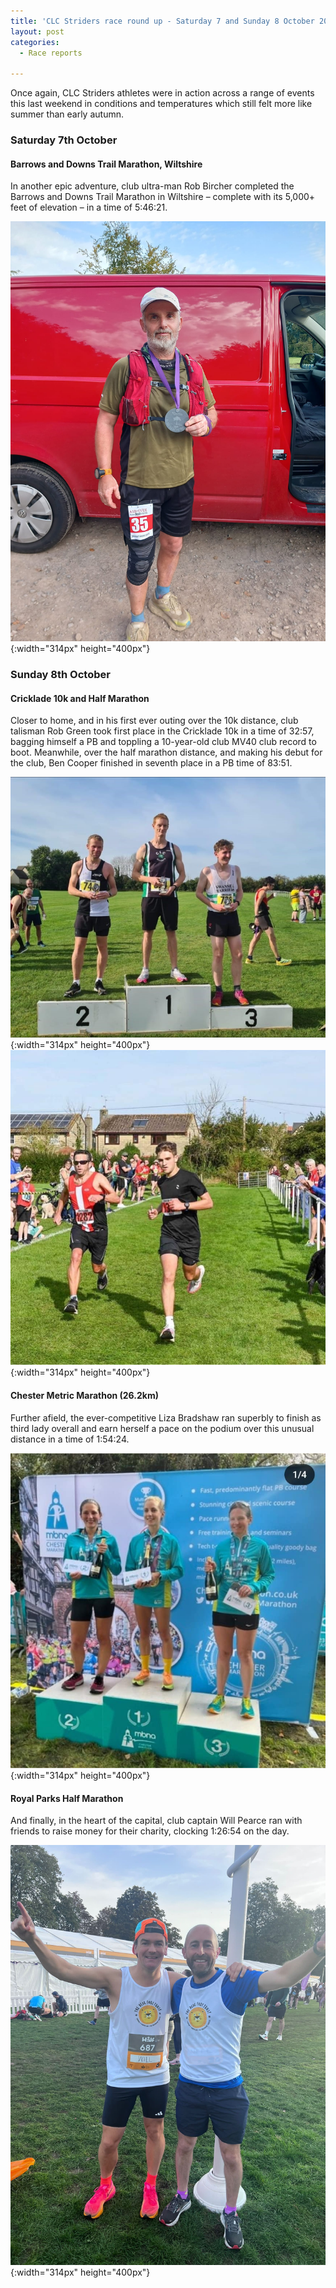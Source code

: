 ```yaml
---
title: 'CLC Striders race round up - Saturday 7 and Sunday 8 October 2023'
layout: post
categories:
  - Race reports

---
```


Once again, CLC Striders athletes were in action across a range of events this last weekend in conditions and temperatures which still felt more like summer than early autumn.
 
### Saturday 7th October 
 
#### Barrows and Downs Trail Marathon, Wiltshire
In another epic adventure, club ultra-man Rob Bircher completed the Barrows and Downs Trail Marathon in Wiltshire – complete with its 5,000+ feet of elevation – in a time of 5:46:21.
 
![Rob Bircher](/images/2023/10/2023-10-10-Rob-Bircher.jpg "Rob Bircher"){:width="314px" height="400px"}

### Sunday 8th October 
 
#### Cricklade 10k and Half Marathon
Closer to home, and in his first ever outing over the 10k distance, club talisman Rob Green took first place in the Cricklade 10k in a time of 32:57, bagging himself a PB and toppling a 10-year-old club MV40 club record to boot. Meanwhile, over the half marathon distance, and making his debut for the club, Ben Cooper finished in seventh place in a PB time of 83:51.

![Rob Green](/images/2023/10/2023-10-10-Rob-Green.jpg "Rob Green"){:width="314px" height="400px"}
![Ben Cooper](/images/2023/10/2023-10-10-Ben-Cooper.jpg "Ben Cooper"){:width="314px" height="400px"}

#### Chester Metric Marathon (26.2km)
Further afield, the ever-competitive Liza Bradshaw ran superbly to finish as third lady overall and earn herself a pace on the podium over this unusual distance in a time of 1:54:24.
 
![Liza Bradshaw](/images/2023/10/2023-10-10-Liza-Bradshaw.jpg "Liza Bradshaw"){:width="314px" height="400px"}

#### Royal Parks Half Marathon
And finally, in the heart of the capital, club captain Will Pearce ran with friends to raise money for their charity, clocking 1:26:54 on the day.

![Will Pearce](/images/2023/10/2023-10-10-Will-Pearce.jpg "Will Pearce"){:width="314px" height="400px"}